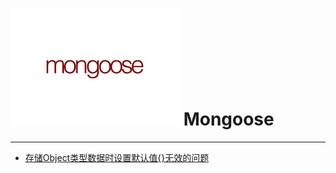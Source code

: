 # ![Mongoose](./images/logo.png ":size=100") Mongoose

---

- [存储Object类型数据时设置默认值{}无效的问题](/repository/libraries/Mongoose/存储Object类型数据时设置默认值{}无效的问题.md#存储object类型数据时设置默认值无效的问题)